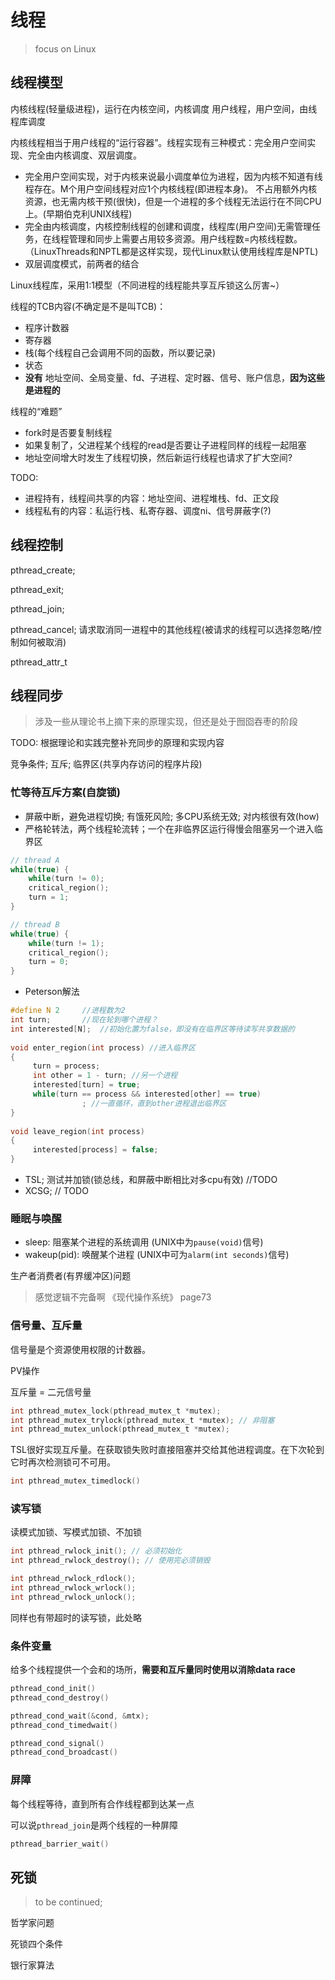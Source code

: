 # 线程

> focus on Linux

## **线程模型**

内核线程(轻量级进程)，运行在内核空间，内核调度
用户线程，用户空间，由线程库调度

内核线程相当于用户线程的“运行容器”。线程实现有三种模式：完全用户空间实现、完全由内核调度、双层调度。
- 完全用户空间实现，对于内核来说最小调度单位为进程，因为内核不知道有线程存在。M个用户空间线程对应1个内核线程(即进程本身)。
不占用额外内核资源，也无需内核干预(很快)，但是一个进程的多个线程无法运行在不同CPU上。(早期伯克利UNIX线程)
- 完全由内核调度，内核控制线程的创建和调度，线程库(用户空间)无需管理任务，在线程管理和同步上需要占用较多资源。用户线程数=内核线程数。（LinuxThreads和NPTL都是这样实现，现代Linux默认使用线程库是NPTL)
- 双层调度模式，前两者的结合

Linux线程库，采用1:1模型（不同进程的线程能共享互斥锁这么厉害~）

线程的TCB内容(不确定是不是叫TCB)：
- 程序计数器
- 寄存器
- 栈(每个线程自己会调用不同的函数，所以要记录)
- 状态
- **没有** 地址空间、全局变量、fd、子进程、定时器、信号、账户信息，**因为这些是进程的**

线程的“难题”
- fork时是否要复制线程
- 如果复制了，父进程某个线程的read是否要让子进程同样的线程一起阻塞
- 地址空间增大时发生了线程切换，然后新运行线程也请求了扩大空间?

TODO:
- 进程持有，线程间共享的内容：地址空间、进程堆栈、fd、正文段
- 线程私有的内容：私运行栈、私寄存器、调度ni、信号屏蔽字(?)

## 线程控制

pthread_create; 

pthread_exit; 

pthread_join; 

pthread_cancel; 请求取消同一进程中的其他线程(被请求的线程可以选择忽略/控制如何被取消)

pthread_attr_t

## 线程同步

> 涉及一些从理论书上摘下来的原理实现，但还是处于囫囵吞枣的阶段

TODO: 根据理论和实践完整补充同步的原理和实现内容

竞争条件; 互斥; 临界区(共享内存访问的程序片段)

### 忙等待互斥方案(自旋锁)

- 屏蔽中断，避免进程切换; 有饿死风险; 多CPU系统无效; 对内核很有效(how)
- 严格轮转法，两个线程轮流转；一个在非临界区运行得慢会阻塞另一个进入临界区
```c
// thread A
while(true) {
    while(turn != 0);
    critical_region();
    turn = 1;
}

// thread B
while(true) {
    while(turn != 1);
    critical_region();
    turn = 0;
}
```
- Peterson解法
```c
#define N 2     //进程数为2
int turn;       //现在轮到哪个进程？
int interested[N];  //初始化置为false，即没有在临界区等待读写共享数据的
 
void enter_region(int process) //进入临界区
{
     turn = process;
     int other = 1 - turn; //另一个进程
     interested[turn] = true;
     while(turn == process && interested[other] == true)
                ; //一直循环，直到other进程退出临界区
}
 
void leave_region(int process)
{
     interested[process] = false;
}
```
- TSL; 测试并加锁(锁总线，和屏蔽中断相比对多cpu有效) //TODO 
- XCSG; // TODO


### 睡眠与唤醒

- sleep: 阻塞某个进程的系统调用 (UNIX中为`pause(void)`信号)
- wakeup(pid): 唤醒某个进程 (UNIX中可为`alarm(int seconds)`信号)

生产者消费者(有界缓冲区)问题
> 感觉逻辑不完备啊 《现代操作系统》 page73


### 信号量、互斥量

信号量是个资源使用权限的计数器。

PV操作

互斥量 = 二元信号量
```c
int pthread_mutex_lock(pthread_mutex_t *mutex);
int pthread_mutex_trylock(pthread_mutex_t *mutex); // 非阻塞
int pthread_mutex_unlock(pthread_mutex_t *mutex);
```

TSL很好实现互斥量。在获取锁失败时直接阻塞并交给其他进程调度。在下次轮到它时再次检测锁可不可用。

```c
int pthread_mutex_timedlock()
```

### 读写锁

读模式加锁、写模式加锁、不加锁
```c
int pthread_rwlock_init(); // 必须初始化
int pthread_rwlock_destroy(); // 使用完必须销毁

int pthread_rwlock_rdlock();
int pthread_rwlock_wrlock();
int pthread_rwlock_unlock();
```

同样也有带超时的读写锁，此处略

### 条件变量

给多个线程提供一个会和的场所，**需要和互斥量同时使用以消除data race**
```c
pthread_cond_init()
pthread_cond_destroy()

pthread_cond_wait(&cond, &mtx);
pthread_cond_timedwait()

pthread_cond_signal()
pthread_cond_broadcast()
```

### 屏障

每个线程等待，直到所有合作线程都到达某一点

可以说`pthread_join`是两个线程的一种屏障

```c
pthread_barrier_wait()
```

## 死锁
> to be continued;

哲学家问题

死锁四个条件

银行家算法